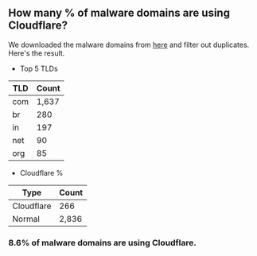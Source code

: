 ## How many % of malware domains are using Cloudflare?


We downloaded the malware domains from [here](https://urlhaus.abuse.ch) and filter out duplicates.
Here's the result.


[//]: # (start replacement)


- Top 5 TLDs

| TLD | Count |
| --- | --- |
| com | 1,637 |
| br | 280 |
| in | 197 |
| net | 90 |
| org | 85 |


- Cloudflare %

| Type | Count |
| --- | --- |
| Cloudflare | 266 |
| Normal | 2,836 |


### 8.6% of malware domains are using Cloudflare.